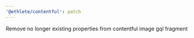 ```yaml
---
'@ethlete/contentful': patch
---
```


Remove no longer existing properties from contentful image gql fragment
